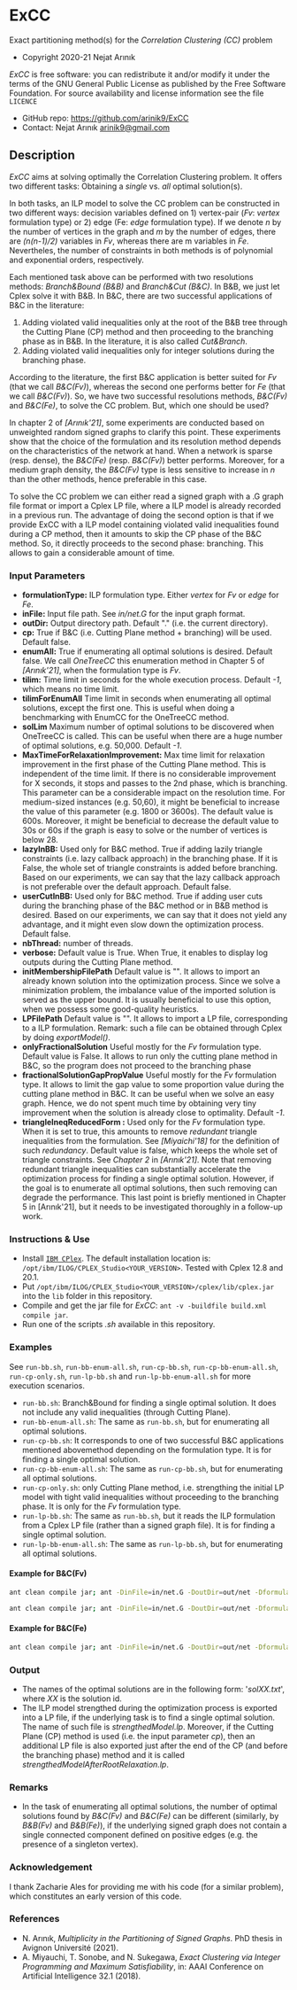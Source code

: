 # ExCC
Exact partitioning method(s) for the *Correlation Clustering (CC)* problem

* Copyright 2020-21 Nejat Arınık

*ExCC* is free software: you can redistribute it and/or modify it under the terms of the GNU General Public License as published by the Free Software Foundation. For source availability and license information see the file `LICENCE`

* GitHub repo: https://github.com/arinik9/ExCC
* Contact: Nejat Arınık <arinik9@gmail.com>

## Description

*ExCC* aims at solving optimally the Correlation Clustering problem. It offers two different tasks: Obtaining a *single* vs. *all* optimal solution(s).

In both tasks, an ILP model to solve the CC problem can be constructed in two different ways: decision variables defined on 1) vertex-pair (*Fv*: *vertex* formulation type) or 2) edge (Fe: *edge* formulation type). If we denote *n* by the number of vertices in the graph and *m* by the number of edges, there are *(n(n-1)/2)* variables in *Fv*, whereas there are m variables in *Fe*.  Nevertheles, the number of constraints in both methods is of polynomial and exponential orders, respectively. 

Each mentioned task above can be performed with two resolutions methods: *Branch&Bound (B&B)* and *Branch&Cut (B&C)*. In B&B, we just let Cplex solve it with B&B. In B&C, there are two successful applications of B&C in the literature:

1. Adding violated valid inequalities only at the root of the B&B tree through the Cutting Plane (CP) method and then proceeding to the branching phase as in B&B. In the literature, it is also called *Cut&Branch*.
2. Adding violated valid inequalities only for integer solutions during the branching phase. 

According to the literature, the first B&C application is better suited for *Fv* (that we call *B&C(Fv)*), whereas the second one performs better for *Fe* (that we call *B&C(Fv)*). So, we have two successful resolutions methods, *B&C(Fv)* and *B&C(Fe)*, to solve the CC problem. But, which one should be used? 

In chapter 2 of *[Arınık'21]*, some experiments are conducted based on unweighted random signed graphs to clarify this point. These experiments show that the choice of the formulation and its resolution method depends on the characteristics of the network at hand. When a network is sparse (resp. dense), the *B&C(Fe)* (resp. *B&C(Fv)*) better performs. Moreover, for a medium graph density, the *B&C(Fv)* type is less sensitive to increase in *n* than the other methods, hence preferable in this case. 

To solve the CC problem we can either read a signed graph with a .G graph file format or import a Cplex LP file, where a ILP model is already recorded in a previous run. The advantage of doing the second option is that if we provide ExCC with a ILP model containing violated valid inequalities found during a CP method, then it amounts to skip the CP phase of the B&C method. So, it directly proceeds to the second phase: branching. This allows to gain a considerable amount of time.

### Input Parameters


 * **formulationType:** ILP formulation type. Either *vertex* for *Fv* or *edge* for *Fe*.
 * **inFile:** Input file path. See *in/net.G* for the input graph format. 
 * **outDir:** Output directory path. Default "." (i.e. the current directory).
 * **cp:** True if B&C (i.e. Cutting Plane method + branching) will be used. Default false.
 * **enumAll:** True if enumerating all optimal solutions is desired. Default false. We call *OneTreeCC* this enumeration method in Chapter 5 of *[Arınık'21]*, when the formulation type is *Fv*.
 * **tilim:** Time limit in seconds for the whole execution process. Default *-1*, which means no time limit.
 * **tilimForEnumAll** Time limit in seconds when enumerating all optimal solutions, except the first one. This is useful when doing a benchmarking with EnumCC for the OneTreeCC method.
 * **solLim**  Maximum number of optimal solutions to be discovered when OneTreeCC is called. This can be useful when there are a huge number of optimal solutions, e.g. 50,000. Default *-1*.
 * **MaxTimeForRelaxationImprovement:** Max time limit for relaxation improvement in the first phase of the Cutting Plane method. This is independent of the time limit. If there is no considerable improvement for X seconds, it stops and passes to the 2nd phase, which is branching. This parameter can be a considerable impact on the resolution time. For medium-sized instances (e.g. 50,60), it might be beneficial to increase the value of this parameter (e.g. 1800 or 3600s). The default value is 600s.	Moreover, it might be beneficial to decrease the default value to 30s or 60s if the graph is easy to solve or the number of vertices is below 28.
 * **lazyInBB:** Used only for B&C method. True if adding lazily triangle constraints (i.e. lazy callback approach) in the branching phase. If it is False, the whole set of triangle constraints is added before branching. Based on our experiments, we can say that the lazy callback approach is not preferable over the default approach. Default false.
 * **userCutInBB:** Used only for B&C method. True if adding user cuts during the branching phase of the B&C method or in B&B method is desired. Based on our experiments, we can say that it does not yield any advantage, and it might even slow down the optimization process. Default false.
 * **nbThread:** number of threads.
 * **verbose:** Default value is True. When True, it enables to display log outputs during the Cutting Plane method.
 * **initMembershipFilePath** Default value is "". It allows to import an already known solution into the optimization process. Since we solve a minimization problem, the imbalance value of the imported solution is served as the upper bound. It is usually beneficial to use this option, when we possess some good-quality heuristics.
 * **LPFilePath** Default value is "". It allows to import a LP file, corresponding to a ILP formulation. Remark: such a file can be obtained through Cplex by doing *exportModel()*.
 * **onlyFractionalSolution** Useful mostly for the *Fv* formulation type. Default value is False. It allows to run only the cutting plane method in B&C, so the program does not proceed to the branching phase
 * **fractionalSolutionGapPropValue** Useful mostly for the *Fv* formulation type. It allows to limit the gap value to some proportion value during the cutting plane method in B&C. It can be useful when we solve an easy graph. Hence, we do not spent much time by obtaining very tiny improvement when the solution is already close to optimality. Default *-1*.
 * **triangleIneqReducedForm :** Used only for the *Fv* formulation type. When it is set to true, this amounts to remove *redundant* triangle inequalities from the formulation. See *[Miyaichi'18]* for the definition of such *redundancy*. Default value is false, which keeps the whole set of triangle constraints. See *Chapter 2* in *[Arınık'21]*. Note that removing redundant triangle inequalities can substantially accelerate the optimization process for finding a single optimal solution. However, if the goal is to enumerate all optimal solutions, then such removing can degrade the performance. This last point is briefly mentioned in Chapter 5 in [Arınık'21], but it needs to be investigated thoroughly in a follow-up work.

### Instructions & Use

* Install [`IBM CPlex`](https://www.ibm.com/docs/en/icos/20.1.0?topic=2010-installing-cplex-optimization-studio). The default installation location is: `/opt/ibm/ILOG/CPLEX_Studio<YOUR_VERSION>`. Tested with Cplex 12.8 and 20.1.
*  Put `/opt/ibm/ILOG/CPLEX_Studio<YOUR_VERSION>/cplex/lib/cplex.jar` into the `lib` folder in this repository.
* Compile and get the jar file for *ExCC*: `ant -v -buildfile build.xml compile jar`.
* Run one of the scripts *.sh* available in this repository.

### Examples

See `run-bb.sh`, `run-bb-enum-all.sh`, `run-cp-bb.sh`, `run-cp-bb-enum-all.sh`, `run-cp-only.sh`, `run-lp-bb.sh` and `run-lp-bb-enum-all.sh` for more execution scenarios.

* `run-bb.sh`: Branch&Bound for finding a single optimal solution. It does not include any valid inequalities (through Cutting Plane).
* `run-bb-enum-all.sh`: The same as `run-bb.sh`, but for enumerating all optimal solutions.
* `run-cp-bb.sh`: It corresponds to one of two successful B&C applications mentioned abovemethod depending on the formulation type. It is for finding a single optimal solution.
* `run-cp-bb-enum-all.sh`: The same as `run-cp-bb.sh`, but for enumerating all optimal solutions.
* `run-cp-only.sh`: only Cutting Plane method, i.e. strengthing the initial LP model with tight valid inequalities without proceeding to the branching phase. It is only for the *Fv* formulation type.
* `run-lp-bb.sh`: The same as `run-bb.sh`, but it reads the ILP formulation from a Cplex LP file (rather than a signed graph file). It is for finding a single optimal solution.
* `run-lp-bb-enum-all.sh`: The same as `run-lp-bb.sh`, but for enumerating all optimal solutions.

#### Example for B&C(Fv)

```bash
ant clean compile jar; ant -DinFile=in/net.G -DoutDir=out/net -DformulationType="vertex" -Dcp=true -DenumAll=false -DMaxTimeForRelaxationImprovement=120 -DfractionalSolutionGapPropValue=0.01 -DnbThread=4 -Dverbose=true -Dtilim=300 -DtriangleIneqReducedForm=true run
```

```bash
ant clean compile jar; ant -DinFile=in/net.G -DoutDir=out/net -DformulationType="vertex" -Dcp=true -DenumAll=false -DMaxTimeForRelaxationImprovement=120 -DfractionalSolutionGapPropValue=0.01 -DnbThread=4 -Dverbose=true -Dtilim=300 -DtriangleIneqReducedForm=true run
```

#### Example for B&C(Fe)	  	

```bash
ant clean compile jar; ant -DinFile=in/net.G -DoutDir=out/net -DformulationType="edge" -DenumAll=false -Dcp=true -DMaxTimeForRelaxationImprovement=120 -DlazyCB=true -DuserCutCB=false -DinitMembershipFilePath="" -DLPFilePath="" -DonlyFractionalSolution=false -DfractionalSolutionGapPropValue=-1.0 -DnbThread=4 -Dverbose=true -Dtilim=300 run
```


### Output

* The names of the optimal solutions are in the following form: '*solXX.txt*', where *XX* is the solution id.
* The ILP model strengthed during the optimization process is exported into a LP file, if the underlying task is to find a single optimal solution. The name of such file is *strengthedModel.lp*. Moreover, if the Cutting Plane (CP) method is used (i.e. the input parameter *cp*), then an additional LP file is also exported just after the end of the CP (and before the branching phase) method and it is called *strengthedModelAfterRootRelaxation.lp*. 

### Remarks

* In the task of enumerating all optimal solutions, the number of optimal solutions found by *B&C(Fv)* and *B&C(Fe)* can be different (similarly, by *B&B(Fv)* and *B&B(Fe)*), if the underlying signed graph does not contain a single connected component defined on positive edges (e.g. the presence of a singleton vertex).

### Acknowledgement

I thank Zacharie Ales for providing me with his code (for a similar problem), which constitutes an early version of this code. 

### References

* N. Arınık, *Multiplicity in the Partitioning of Signed Graphs*. PhD thesis in Avignon Université (2021).
* A. Miyauchi, T. Sonobe, and N. Sukegawa,  *Exact Clustering via Integer Programming and Maximum Satisfiability*, in: AAAI Conference on Artificial Intelligence 32.1 (2018).

